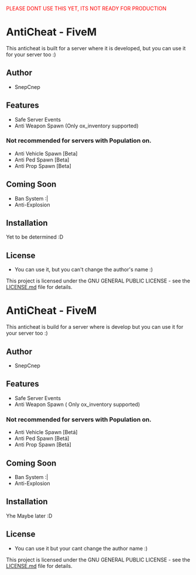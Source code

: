 <span style="color:red">PLEASE DONT USE THIS YET, ITS NOT READY FOR PRODUCTION</span>
# AntiCheat - FiveM

This anticheat is built for a server where it is developed, but you can use it for your server too :)

## Author
- SnepCnep

## Features
- Safe Server Events
- Anti Weapon Spawn (Only ox_inventory supported)

### Not recommended for servers with Population on.
- Anti Vehicle Spawn [Beta]
- Anti Ped Spawn [Beta]
- Anti Prop Spawn [Beta]

## Coming Soon
- Ban System :|
- Anti-Explosion

## Installation
Yet to be determined :D

## License
- You can use it, but you can't change the author's name :)

This project is licensed under the GNU GENERAL PUBLIC LICENSE - see the [LICENSE.md](LICENSE.md) file for details.
# AntiCheat - FiveM

This anticheat is build for a server where is develop but you can use it for your server too :)

## Author
- SnepCnep

## Features
- Safe Server Events
- Anti Weapon Spawn ( Only ox_inventory supported)


### Not recommended for servers with Population on.
- Anti Vehicle Spawn [Betá]
- Anti Ped Spawn [Betá]
- Anti Prop Spawn [Betá]

## Coming Soon
- Ban System :|
- Anti-Explosion


## Installation
Yhe Maybe later :D

## License
- You can use it but your cant change the author name :)

This project is licensed under the GNU GENERAL PUBLIC LICENSE - see the [LICENSE.md](LICENSE.md) file for details.